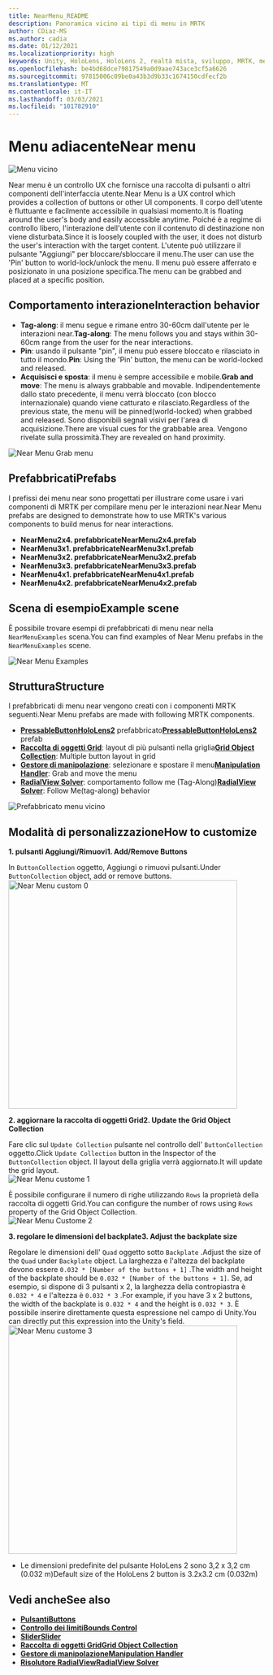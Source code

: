 ```yaml
---
title: NearMenu_README
description: Panoramica vicino ai tipi di menu in MRTK
author: CDiaz-MS
ms.author: cadia
ms.date: 01/12/2021
ms.localizationpriority: high
keywords: Unity, HoloLens, HoloLens 2, realtà mista, sviluppo, MRTK, menu near,
ms.openlocfilehash: be4bd68dce79817549a0d9aae743ace3cf5a6626
ms.sourcegitcommit: 97815006c09be0a43b3d9b33c1674150cdfecf2b
ms.translationtype: MT
ms.contentlocale: it-IT
ms.lasthandoff: 03/03/2021
ms.locfileid: "101782910"
---
```

# <a name="near-menu"></a><span data-ttu-id="b2fd6-104">Menu adiacente</span><span class="sxs-lookup"><span data-stu-id="b2fd6-104">Near menu</span></span>

![Menu vicino](../images/near-menu/MRTK_UX_NearMenu.png)

<span data-ttu-id="b2fd6-106">Near menu è un controllo UX che fornisce una raccolta di pulsanti o altri componenti dell'interfaccia utente.</span><span class="sxs-lookup"><span data-stu-id="b2fd6-106">Near Menu is a UX control which provides a collection of buttons or other UI components.</span></span> <span data-ttu-id="b2fd6-107">Il corpo dell'utente è fluttuante e facilmente accessibile in qualsiasi momento.</span><span class="sxs-lookup"><span data-stu-id="b2fd6-107">It is floating around the user's body and easily accessible anytime.</span></span> <span data-ttu-id="b2fd6-108">Poiché è a regime di controllo libero, l'interazione dell'utente con il contenuto di destinazione non viene disturbata.</span><span class="sxs-lookup"><span data-stu-id="b2fd6-108">Since it is loosely coupled with the user, it does not disturb the user's interaction with the target content.</span></span> <span data-ttu-id="b2fd6-109">L'utente può utilizzare il pulsante "Aggiungi" per bloccare/sbloccare il menu.</span><span class="sxs-lookup"><span data-stu-id="b2fd6-109">The user can use the 'Pin' button to world-lock/unlock the menu.</span></span> <span data-ttu-id="b2fd6-110">Il menu può essere afferrato e posizionato in una posizione specifica.</span><span class="sxs-lookup"><span data-stu-id="b2fd6-110">The menu can be grabbed and placed at a specific position.</span></span>

## <a name="interaction-behavior"></a><span data-ttu-id="b2fd6-111">Comportamento interazione</span><span class="sxs-lookup"><span data-stu-id="b2fd6-111">Interaction behavior</span></span>

- <span data-ttu-id="b2fd6-112">**Tag-along**: il menu segue e rimane entro 30-60cm dall'utente per le interazioni near.</span><span class="sxs-lookup"><span data-stu-id="b2fd6-112">**Tag-along**: The menu follows you and stays within 30-60cm range from the user for the near interactions.</span></span>
- <span data-ttu-id="b2fd6-113">**Pin**: usando il pulsante "pin", il menu può essere bloccato e rilasciato in tutto il mondo.</span><span class="sxs-lookup"><span data-stu-id="b2fd6-113">**Pin**: Using the 'Pin' button, the menu can be world-locked and released.</span></span>
- <span data-ttu-id="b2fd6-114">**Acquisisci e sposta**: il menu è sempre accessibile e mobile.</span><span class="sxs-lookup"><span data-stu-id="b2fd6-114">**Grab and move**: The menu is always grabbable and movable.</span></span> <span data-ttu-id="b2fd6-115">Indipendentemente dallo stato precedente, il menu verrà bloccato (con blocco internazionale) quando viene catturato e rilasciato.</span><span class="sxs-lookup"><span data-stu-id="b2fd6-115">Regardless of the previous state, the menu will be pinned(world-locked) when grabbed and released.</span></span> <span data-ttu-id="b2fd6-116">Sono disponibili segnali visivi per l'area di acquisizione.</span><span class="sxs-lookup"><span data-stu-id="b2fd6-116">There are visual cues for the grabbable area.</span></span> <span data-ttu-id="b2fd6-117">Vengono rivelate sulla prossimità.</span><span class="sxs-lookup"><span data-stu-id="b2fd6-117">They are revealed on hand proximity.</span></span>

<img src="../images/near-menu/MRTK_UX_NearMenu_Grab.png" alt="Near Menu Grab menu">

## <a name="prefabs"></a><span data-ttu-id="b2fd6-118">Prefabbricati</span><span class="sxs-lookup"><span data-stu-id="b2fd6-118">Prefabs</span></span>

<span data-ttu-id="b2fd6-119">I prefissi dei menu near sono progettati per illustrare come usare i vari componenti di MRTK per compilare menu per le interazioni near.</span><span class="sxs-lookup"><span data-stu-id="b2fd6-119">Near Menu prefabs are designed to demonstrate how to use MRTK's various components to build menus for near interactions.</span></span>

- <span data-ttu-id="b2fd6-120">**NearMenu2x4. prefabbricate**</span><span class="sxs-lookup"><span data-stu-id="b2fd6-120">**NearMenu2x4.prefab**</span></span>
- <span data-ttu-id="b2fd6-121">**NearMenu3x1. prefabbricate**</span><span class="sxs-lookup"><span data-stu-id="b2fd6-121">**NearMenu3x1.prefab**</span></span>
- <span data-ttu-id="b2fd6-122">**NearMenu3x2. prefabbricate**</span><span class="sxs-lookup"><span data-stu-id="b2fd6-122">**NearMenu3x2.prefab**</span></span>
- <span data-ttu-id="b2fd6-123">**NearMenu3x3. prefabbricate**</span><span class="sxs-lookup"><span data-stu-id="b2fd6-123">**NearMenu3x3.prefab**</span></span>
- <span data-ttu-id="b2fd6-124">**NearMenu4x1. prefabbricate**</span><span class="sxs-lookup"><span data-stu-id="b2fd6-124">**NearMenu4x1.prefab**</span></span>
- <span data-ttu-id="b2fd6-125">**NearMenu4x2. prefabbricate**</span><span class="sxs-lookup"><span data-stu-id="b2fd6-125">**NearMenu4x2.prefab**</span></span>

## <a name="example-scene"></a><span data-ttu-id="b2fd6-126">Scena di esempio</span><span class="sxs-lookup"><span data-stu-id="b2fd6-126">Example scene</span></span>

<span data-ttu-id="b2fd6-127">È possibile trovare esempi di prefabbricati di menu near nella `NearMenuExamples` scena.</span><span class="sxs-lookup"><span data-stu-id="b2fd6-127">You can find examples of Near Menu prefabs in the `NearMenuExamples` scene.</span></span>

<img src="../images/near-menu/MRTK_UX_NearMenu_Examples.png" alt="Near Menu Examples">

## <a name="structure"></a><span data-ttu-id="b2fd6-128">Struttura</span><span class="sxs-lookup"><span data-stu-id="b2fd6-128">Structure</span></span>

<span data-ttu-id="b2fd6-129">I prefabbricati di menu near vengono creati con i componenti MRTK seguenti.</span><span class="sxs-lookup"><span data-stu-id="b2fd6-129">Near Menu prefabs are made with following MRTK components.</span></span>

- <span data-ttu-id="b2fd6-130">[**PressableButtonHoloLens2**](Button.md) prefabbricato</span><span class="sxs-lookup"><span data-stu-id="b2fd6-130">[**PressableButtonHoloLens2**](Button.md) prefab</span></span>
- <span data-ttu-id="b2fd6-131">[**Raccolta di oggetti Grid**](ObjectCollection.md): layout di più pulsanti nella griglia</span><span class="sxs-lookup"><span data-stu-id="b2fd6-131">[**Grid Object Collection**](ObjectCollection.md): Multiple button layout in grid</span></span>
- <span data-ttu-id="b2fd6-132">[**Gestore di manipolazione**](ManipulationHandler.md): selezionare e spostare il menu</span><span class="sxs-lookup"><span data-stu-id="b2fd6-132">[**Manipulation Handler**](ManipulationHandler.md): Grab and move the menu</span></span>
- <span data-ttu-id="b2fd6-133">[**RadialView Solver**](solvers/Solver.md): comportamento follow me (Tag-Along)</span><span class="sxs-lookup"><span data-stu-id="b2fd6-133">[**RadialView Solver**](solvers/Solver.md): Follow Me(tag-along) behavior</span></span>

![Prefabbricato menu vicino](../images/near-menu/MRTK_UX_NearMenu_Structure.png)

## <a name="how-to-customize"></a><span data-ttu-id="b2fd6-135">Modalità di personalizzazione</span><span class="sxs-lookup"><span data-stu-id="b2fd6-135">How to customize</span></span>

<span data-ttu-id="b2fd6-136">**1. pulsanti Aggiungi/Rimuovi**</span><span class="sxs-lookup"><span data-stu-id="b2fd6-136">**1. Add/Remove Buttons**</span></span>

<span data-ttu-id="b2fd6-137">In `ButtonCollection` oggetto, Aggiungi o rimuovi pulsanti.</span><span class="sxs-lookup"><span data-stu-id="b2fd6-137">Under `ButtonCollection` object, add or remove buttons.</span></span>  
<img src="../images/near-menu/MRTK_UX_NearMenu_Custom0.png" width="450" alt="Near Menu custom 0">

<span data-ttu-id="b2fd6-138">**2. aggiornare la raccolta di oggetti Grid**</span><span class="sxs-lookup"><span data-stu-id="b2fd6-138">**2. Update the Grid Object Collection**</span></span>

<span data-ttu-id="b2fd6-139">Fare clic sul `Update Collection` pulsante nel controllo dell' `ButtonCollection` oggetto.</span><span class="sxs-lookup"><span data-stu-id="b2fd6-139">Click `Update Collection` button in the Inspector of the `ButtonCollection` object.</span></span> <span data-ttu-id="b2fd6-140">Il layout della griglia verrà aggiornato.</span><span class="sxs-lookup"><span data-stu-id="b2fd6-140">It will update the grid layout.</span></span>  
<img src="../images/near-menu/MRTK_UX_NearMenu_Custom1.png" alt="Near Menu custome 1">

<span data-ttu-id="b2fd6-141">È possibile configurare il numero di righe utilizzando `Rows` la proprietà della raccolta di oggetti Grid.</span><span class="sxs-lookup"><span data-stu-id="b2fd6-141">You can configure the number of rows using `Rows` property of the Grid Object Collection.</span></span>  
<img src="../images/near-menu/MRTK_UX_NearMenu_Custom2.png" alt="Near Menu Custome 2">

<span data-ttu-id="b2fd6-142">**3. regolare le dimensioni del backplate**</span><span class="sxs-lookup"><span data-stu-id="b2fd6-142">**3. Adjust the backplate size**</span></span>

<span data-ttu-id="b2fd6-143">Regolare le dimensioni dell' `Quad` oggetto sotto `Backplate` .</span><span class="sxs-lookup"><span data-stu-id="b2fd6-143">Adjust the size of the `Quad` under `Backplate` object.</span></span> <span data-ttu-id="b2fd6-144">La larghezza e l'altezza del backplate devono essere `0.032 * [Number of the buttons + 1]` .</span><span class="sxs-lookup"><span data-stu-id="b2fd6-144">The width and height of the backplate should be `0.032 * [Number of the buttons + 1]`.</span></span> <span data-ttu-id="b2fd6-145">Se, ad esempio, si dispone di 3 pulsanti x 2, la larghezza della contropiastra è `0.032 * 4` e l'altezza è `0.032 * 3` .</span><span class="sxs-lookup"><span data-stu-id="b2fd6-145">For example, if you have 3 x 2 buttons, the width of the backplate is `0.032 * 4` and the height is `0.032 * 3`.</span></span> <span data-ttu-id="b2fd6-146">È possibile inserire direttamente questa espressione nel campo di Unity.</span><span class="sxs-lookup"><span data-stu-id="b2fd6-146">You can directly put this expression into the Unity's field.</span></span>  
<img src="../images/near-menu/MRTK_UX_NearMenu_Custom3.png" width="450" alt="Near Menu custome 3">

- <span data-ttu-id="b2fd6-147">Le dimensioni predefinite del pulsante HoloLens 2 sono 3,2 x 3,2 cm (0.032 m)</span><span class="sxs-lookup"><span data-stu-id="b2fd6-147">Default size of the HoloLens 2 button is 3.2x3.2 cm (0.032m)</span></span>

## <a name="see-also"></a><span data-ttu-id="b2fd6-148">Vedi anche</span><span class="sxs-lookup"><span data-stu-id="b2fd6-148">See also</span></span>

- [<span data-ttu-id="b2fd6-149">**Pulsanti**</span><span class="sxs-lookup"><span data-stu-id="b2fd6-149">**Buttons**</span></span>](Button.md)
- [<span data-ttu-id="b2fd6-150">**Controllo dei limiti**</span><span class="sxs-lookup"><span data-stu-id="b2fd6-150">**Bounds Control**</span></span>](BoundsControl.md)
- [<span data-ttu-id="b2fd6-151">**Slider**</span><span class="sxs-lookup"><span data-stu-id="b2fd6-151">**Slider**</span></span>](Sliders.md)
- [<span data-ttu-id="b2fd6-152">**Raccolta di oggetti Grid**</span><span class="sxs-lookup"><span data-stu-id="b2fd6-152">**Grid Object Collection**</span></span>](ObjectCollection.md)
- [<span data-ttu-id="b2fd6-153">**Gestore di manipolazione**</span><span class="sxs-lookup"><span data-stu-id="b2fd6-153">**Manipulation Handler**</span></span>](ManipulationHandler.md)
- [<span data-ttu-id="b2fd6-154">**Risolutore RadialView**</span><span class="sxs-lookup"><span data-stu-id="b2fd6-154">**RadialView Solver**</span></span>](solvers/Solver.md)
